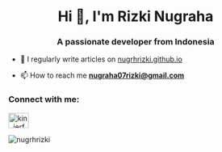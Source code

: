 <h1 align="center">Hi 👋, I'm Rizki Nugraha</h1>
<h3 align="center">A passionate developer from Indonesia</h3>

- 📝 I regularly write articles on [nugrhrizki.github.io](nugrhrizki.github.io)

- 📫 How to reach me **nugraha07rizki@gmail.com**

<h3 align="left">Connect with me:</h3>
<p align="left">
 <a href="https://twitter.com/kin_jerf" target="blank">
  <img align="center" src="https://raw.githubusercontent.com/rahuldkjain/github-profile-readme-generator/neutral-icons/src/images/icons/Social/twitter.svg" alt="kin_jerf" height="30" width="40" />
 </a>
</p>

<p><img align="center" src="https://github-readme-stats.vercel.app/api/top-langs?username=nugrhrizki&show_icons=true&locale=en&layout=compact" alt="nugrhrizki" /></p>


